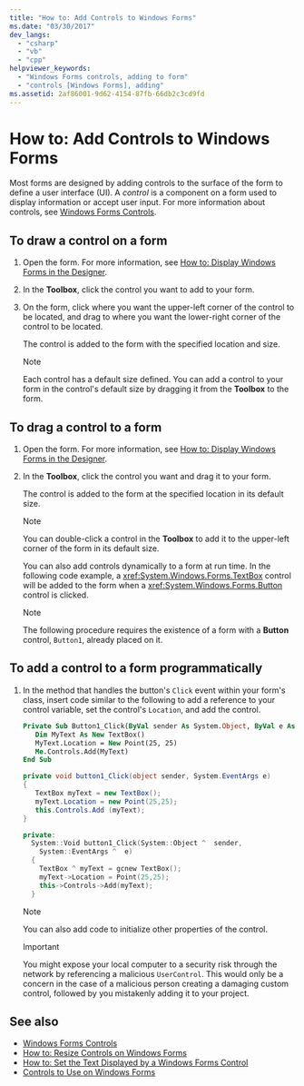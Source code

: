 ```yaml
---
title: "How to: Add Controls to Windows Forms"
ms.date: "03/30/2017"
dev_langs:
  - "csharp"
  - "vb"
  - "cpp"
helpviewer_keywords:
  - "Windows Forms controls, adding to form"
  - "controls [Windows Forms], adding"
ms.assetid: 2af86001-9d62-4154-87fb-66db2c3cd9fd
---
```

# How to: Add Controls to Windows Forms

Most forms are designed by adding controls to the surface of the form to define a user interface (UI). A *control* is a component on a form used to display information or accept user input. For more information about controls, see [Windows Forms Controls](index.md).

## To draw a control on a form

1. Open the form. For more information, see [How to: Display Windows Forms in the Designer](https://docs.microsoft.com/previous-versions/visualstudio/visual-studio-2010/w5yd62ts(v=vs.100)).

2. In the **Toolbox**, click the control you want to add to your form.

3. On the form, click where you want the upper-left corner of the control to be located, and drag to where you want the lower-right corner of the control to be located.

    The control is added to the form with the specified location and size.

    > [!NOTE]
    > Each control has a default size defined. You can add a control to your form in the control's default size by dragging it from the **Toolbox** to the form.

## To drag a control to a form

1. Open the form. For more information, see [How to: Display Windows Forms in the Designer](https://docs.microsoft.com/previous-versions/visualstudio/visual-studio-2010/w5yd62ts(v=vs.100)).

2. In the **Toolbox**, click the control you want and drag it to your form.

    The control is added to the form at the specified location in its default size.

    > [!NOTE]
    > You can double-click a control in the **Toolbox** to add it to the upper-left corner of the form in its default size.

    You can also add controls dynamically to a form at run time. In the following code example, a <xref:System.Windows.Forms.TextBox> control will be added to the form when a <xref:System.Windows.Forms.Button> control is clicked.

    > [!NOTE]
    > The following procedure requires the existence of a form with a **Button** control, `Button1`, already placed on it.

## To add a control to a form programmatically

1. In the method that handles the button's `Click` event within your form's class, insert code similar to the following to add a reference to your control variable, set the control's `Location`, and add the control.

    ```vb
    Private Sub Button1_Click(ByVal sender As System.Object, ByVal e As System.EventArgs) Handles Button1.Click
       Dim MyText As New TextBox()
       MyText.Location = New Point(25, 25)
       Me.Controls.Add(MyText)
    End Sub
    ```

    ```csharp
    private void button1_Click(object sender, System.EventArgs e)
    {
       TextBox myText = new TextBox();
       myText.Location = new Point(25,25);
       this.Controls.Add (myText);
    }
    ```

    ```cpp
    private:
      System::Void button1_Click(System::Object ^  sender,
        System::EventArgs ^  e)
      {
        TextBox ^ myText = gcnew TextBox();
        myText->Location = Point(25,25);
        this->Controls->Add(myText);
      }
    ```

    > [!NOTE]
    > You can also add code to initialize other properties of the control.

    > [!IMPORTANT]
    > You might expose your local computer to a security risk through the network by referencing a malicious `UserControl`. This would only be a concern in the case of a malicious person creating a damaging custom control, followed by you mistakenly adding it to your project.

## See also

- [Windows Forms Controls](index.md)
- [How to: Resize Controls on Windows Forms](how-to-resize-controls-on-windows-forms.md)
- [How to: Set the Text Displayed by a Windows Forms Control](how-to-set-the-text-displayed-by-a-windows-forms-control.md)
- [Controls to Use on Windows Forms](controls-to-use-on-windows-forms.md)
